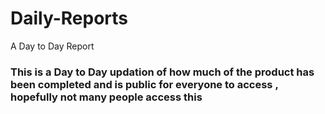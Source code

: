 # Daily-Reports
A Day to Day Report 
### This is a Day to Day updation of how much of the product has been completed and  is public for everyone to access , hopefully not many people access this 
